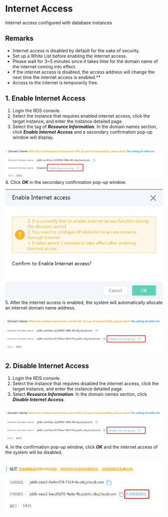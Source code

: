 # Internet Access
Internet access configured with database instances

## Remarks
- Internet access is disabled by default for the sake of security.
- Set up a White List before enabling the internet access.
- Please wait for 3~5 minutes since it takes time for the domain name of the internet coming into effect.
- If the internet access is disabled, the access address will change the next time the internet access is enabled.**
- Access to the internet is temporarily free.

## 1. Enable Internet Access
1. Login the RDS console.
2. Select the instance that requires enabled internet access, click the target instance, and enter the instance detailed page.
3. Select the tag of ***Resource Information***. In the domain names section, click ***Enable Internet Access*** and a secondary confirmation pop-up window will display.

![Internet Access1](../../../image/RDS/Internet-Access-1.png)
4. Click ***OK*** in the secondary confirmation pop-up window.

![Internet Access 2](../../../image/RDS/Internet-Access-2.png)
5. After the internet access is enabled, the system will automatically allocate an internet domain name address.

![Internet Access 3](../../../image/RDS/Internet-Access-3.png)

## 2. Disable Internet Access
1. Login the RDS console.
2. Select the instance that requires disabled the internet access, click the target instance, and enter the instance detailed page.
3. Select ***Resource Information***. In the domain names section, click ***Disable Internet Access***.

![Internet Access 3](../../../image/RDS/Internet-Access-3.png)
4. In the confirmation pop-up window, click ***OK*** and the internet access of the system will be disabled.

![Internet Access 4](../../../image/RDS/Internet-Access-4.png)
